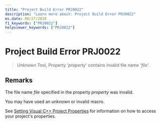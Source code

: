 ```yaml
---
title: "Project Build Error PRJ0022"
description: "Learn more about: Project Build Error PRJ0022"
ms.date: 08/27/2018
f1_keywords: ["PRJ0022"]
helpviewer_keywords: ["PRJ0022"]
---
```

# Project Build Error PRJ0022

> Unknown Tool, Property '*property*' contains invalid file name '*file*'.

## Remarks

The file name *file* specified in the property *property* was invalid.

You may have used an unknown or invalid macro.

See [Setting Visual C++ Project Properties](../../build/working-with-project-properties.md) for information on how to access your project's properties.
